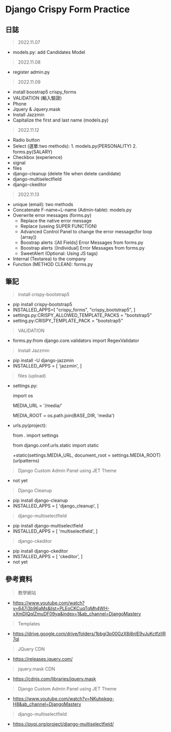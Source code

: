 # Django Crispy Form Practice

## 日誌

> 2022.11.07
- models.py: add Candidates Model

> 2022.11.08
- register admin.py

> 2022.11.09
- install boostrap5 crispy_forms
- VALIDATION (輸入驗證)
- Phone 
- Jquery & Jquery.mask
- Install Jazzmin
- Capitalize the first and last name (models.py)

> 2022.11.12
- Radio button
- Select (選單:two methods): 1. models.py(PERSONALITY) 2. forms.py(SALARY)
- Checkbox (experience)
- signal
- files
- django-cleanup (delete file when delete candidate)
- django-multiselectfield
- django-ckeditor

> 2022.11.13
- unique (email): two methods
- Concatenate F-name+L-name (Admin-table): models.py
- Overwrite error messages (forms.py)
    - Replace the native error message
    - Replace (useing SUPER FUNCTION)
    - Advanced Control Panel to change the error message(for loop [array])
    - Boostrap alerts :[All Fields] Error Messages from forms.py
    - Boostrap alerts :[Individual] Error Messages from forms.py
    - SweetAlert (Optional: Using JS tags)
- Internal (Textarea) to the company
- Function (METHOD CLEAN): forms.py




## 筆記

> install crispy-bootstrap5
- pip install crispy-bootstrap5
- INSTALLED_APPS=[
    "crispy_forms",
    "crispy_bootstrap5",
    ]
- settings.py:CRISPY_ALLOWED_TEMPLATE_PACKS = "bootstrap5"
- setting.py:CRISPY_TEMPLATE_PACK = "bootstrap5"

> VALIDATION
- forms.py:from django.core.validators import RegexValidator

> Install Jazzmin
- pip install -U django-jazzmin
- INSTALLED_APPS = [
    'jazzmin',
]

> files (upload)
- settings.py:

    import os

    MEDIA_URL = '/media/'

    MEDIA_ROOT = os.path.join(BASE_DIR, 'media')

- urls.py(project):

    from . import settings

    from django.conf.urls.static import static

    +static(settings.MEDIA_URL, document_root = settings.MEDIA_ROOT)  (urlpatterns)

> Django Custom Admin Panel using JET Theme
- not yet

> Django Cleanup
- pip install django-cleanup
- INSTALLED_APPS = [
    'django_cleanup',
]

> django-multiselectfield
- pip install django-multiselectfield
- INSTALLED_APPS = [
    'multiselectfield',
]

> django-ckeditor
- pip install django-ckeditor
- INSTALLED_APPS = [
    'ckeditor',
]
- not yet



## 參考資料

> 教學網站
- https://www.youtube.com/watch?v=647j3b96aMs&list=PLEoCKCuqTqMh4WH-xXmDlQqIZmuDF09ya&index=1&ab_channel=DjangoMastery

> Templates
- https://drive.google.com/drive/folders/1bbgi3p00GzX8i8nlE9vJuKctfzlIR7ql

> JQuery CDN
- https://releases.jquery.com/

> jquery.mask CDN
- https://cdnjs.com/libraries/jquery.mask

> Django Custom Admin Panel using JET Theme
- https://www.youtube.com/watch?v=NKuhpkqg-H8&ab_channel=DjangoMastery 

> django-multiselectfield
- https://pypi.org/project/django-multiselectfield/